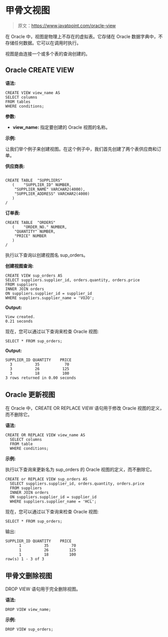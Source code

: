 # 甲骨文视图

> 原文：<https://www.javatpoint.com/oracle-view>

在 Oracle 中，视图是物理上不存在的虚拟表。它存储在 Oracle 数据字典中，不存储任何数据。它可以在调用时执行。

视图是由连接一个或多个表的查询创建的。

## Oracle CREATE VIEW

**语法:**

```
CREATE VIEW view_name AS
SELECT columns
FROM tables
WHERE conditions;

```

**参数:**

*   **view_name:** 指定要创建的 Oracle 视图的名称。

**示例:**

让我们举个例子来创建视图。在这个例子中，我们首先创建了两个表供应商和订单。

**供应商表:**

```

CREATE TABLE  "SUPPLIERS"
   (	"SUPPLIER_ID" NUMBER, 
	"SUPPLIER_NAME" VARCHAR2(4000), 
	"SUPPLIER_ADDRESS" VARCHAR2(4000)
   )
/

```

**订单表:**

```
CREATE TABLE  "ORDERS" 
   (	"ORDER_NO." NUMBER, 
	"QUANTITY" NUMBER, 
	"PRICE" NUMBER
   )
/

```

执行以下查询以创建视图名 sup_orders。

**创建视图查询:**

```
CREATE VIEW sup_orders AS
SELECT suppliers.supplier_id, orders.quantity, orders.price
FROM suppliers
INNER JOIN orders
ON suppliers.supplier_id = supplier_id
WHERE suppliers.supplier_name = 'VOJO';

```

**Output:**

```
View created.
0.21 seconds

```

现在，您可以通过以下查询来检查 Oracle 视图:

```
SELECT * FROM sup_orders;

```

**Output:**

```
SUPPLIER_ID	QUANTITY	PRICE
  3	         35	          70
  3	         26	         125
  3	         18	         100
3 rows returned in 0.00 seconds

```

## Oracle 更新视图

在 Oracle 中，CREATE OR REPLACE VIEW 语句用于修改 Oracle 视图的定义，而不删除它。

**语法:**

```
CREATE OR REPLACE VIEW view_name AS
  SELECT columns
  FROM table
  WHERE conditions; 

```

**示例:**

执行以下查询来更新名为 sup_orders 的 Oracle 视图的定义，而不删除它。

```
CREATE or REPLACE VIEW sup_orders AS
  SELECT suppliers.supplier_id, orders.quantity, orders.price
  FROM suppliers
  INNER JOIN orders
  ON suppliers.supplier_id = supplier_id
  WHERE suppliers.supplier_name = 'HCL';

```

现在，您可以通过以下查询来检查 Oracle 视图:

```
SELECT * FROM sup_orders;

```

输出:

```
SUPPLIER_ID	QUANTITY	PRICE
      1	         35	         70
      1	         26	        125
      1	         18	        100
row(s) 1 - 3 of 3		

```

## 甲骨文删除视图

DROP VIEW 语句用于完全删除视图。

**语法:**

```
DROP VIEW view_name;

```

**示例:**

```
DROP VIEW sup_orders;

```